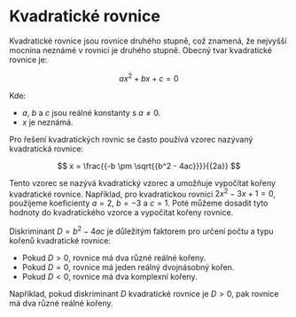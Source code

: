 # Kvadratické rovnice

Kvadratické rovnice jsou rovnice druhého stupně, což znamená, že nejvyšší mocnina neznámé v rovnici je druhého stupně. Obecný tvar kvadratické rovnice je:

$$ ax^2 + bx + c = 0 $$

Kde:
- $a$, $b$ a $c$ jsou reálné konstanty s $a \neq 0$.
- $x$ je neznámá.

Pro řešení kvadratických rovnic se často používá vzorec nazývaný kvadratická rovnice:

$$ x = \frac{{-b \pm \sqrt{{b^2 - 4ac}}}}{{2a}} $$

Tento vzorec se nazývá kvadratický vzorec a umožňuje vypočítat kořeny kvadratické rovnice. Například, pro kvadratickou rovnici $2x^2 - 3x + 1 = 0$, použijeme koeficienty $a = 2$, $b = -3$ a $c = 1$. Poté můžeme dosadit tyto hodnoty do kvadratického vzorce a vypočítat kořeny rovnice.

Diskriminant $D = b^2 - 4ac$ je důležitým faktorem pro určení počtu a typu kořenů kvadratické rovnice:

- Pokud $D > 0$, rovnice má dva různé reálné kořeny.
- Pokud $D = 0$, rovnice má jeden reálný dvojnásobný kořen.
- Pokud $D < 0$, rovnice má dva komplexní kořeny.

Například, pokud diskriminant $D$ kvadratické rovnice je $D > 0$, pak rovnice má dva různé reálné kořeny.
